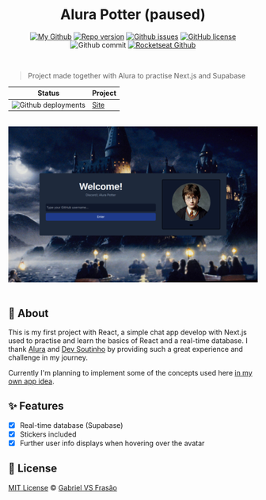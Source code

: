 <div align="center">

# Alura Potter (paused)

[![My Github](https://img.shields.io/badge/Gabe%20Frasz-Alura%20Potter-gold?style=flat-square)](https://github.com/SlyCooper-n)
[![Repo version](https://img.shields.io/github/package-json/v/slycooper-n/starting_with_react?style=flat-square)](https://github.com/SlyCooper-n/starting_with_react/blob/main/package.json)
[![Github issues](https://img.shields.io/github/issues/SlyCooper-n/starting_with_react?color=red&style=flat-square)](https://github.com/SlyCooper-n/starting_with_react/issues)
[![GitHub license](https://img.shields.io/github/license/SlyCooper-n/starting_with_react?style=flat-square)](https://github.com/SlyCooper-n/starting_with_react/blob/main/LICENSE)
![Github commit](https://img.shields.io/github/last-commit/SlyCooper-n/starting_with_react?color=blue&style=flat-square)
[![Rocketseat Github](https://img.shields.io/badge/-Alura-darkblue?style=flat-square)](https://github.com/alura-challenges)

</div>

<br />

> Project made together with Alura to practise Next.js and Supabase

| Status | Project |
| --- | --- |
| ![Github deployments](https://img.shields.io/github/deployments/slycooper-n/starting_with_react/production?label=vercel&logo=vercel&logoColor=white) | [Site](https://starting-with-react-slycooper-n.vercel.app) |
<br />

<img src="./_docs/banner.png" alt="Alura Potter homepage banner" />
<br />
<br />

## :pushpin: About

This is my first project with React, a simple chat app develop with Next.js used to practise and learn the basics of React and a real-time database. I thank [Alura](https://github.com/alura-challenges) and [Dev Soutinho](https://github.com/omariosouto) by providing such a great experience and challenge in my journey.

Currently I'm planning to implement some of the concepts used here [in my own app idea](https://github.com/SlyCooper-n/onlyrooms).

## :sparkles: Features

- [x] Real-time database (Supabase)
- [x] Stickers included
- [x] Further user info displays when hovering over the avatar

## :memo: License

[MIT License](https://github.com/SlyCooper-n/starting_with_react/blob/main/LICENSE) &copy; [Gabriel VS Frasão](https://github.com/SlyCooper-n)
